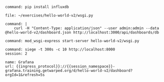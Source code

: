 ```terminal:execute
command: pip install influxdb
```

```editor:open-file
file: ~/exercises/hello-world-v2/wsgi.py
```

```terminal:execute
command: |
    curl -H "Content-Type: application/json" --user admin:admin --data @hello-world-v2/dashboard.json http://localhost:3000/api/dashboards/db
```

```terminal:execute
command: mod_wsgi-express start-server hello-world-v2/wsgi.py
```

```terminal:execute
command: siege -t 300s -c 10 http://localhost:8000
session: 2
```

```dashboard:reload-dashboard
name: Grafana
url: {{ingress_protocol}}://{{session_namespace}}-grafana.training.getwarped.org/d/hello-world-v2/dashboard?orgId=1&refresh=5s
```

